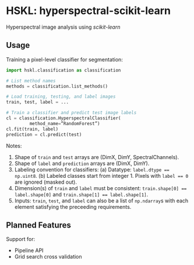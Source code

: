 # HSKL: hyperspectral-scikit-learn

Hyperspectral image analysis using *scikit-learn*

## Usage

Training a pixel-level classifier for segmentation:

```python
import hskl.classification as classification

# List method names
methods = classification.list_methods()

# Load training, testing, and label images
train, test, label = ...

# Train a classifier and predict test image labels
cl = classification.HyperspectralClassifier(
         method_name=”RandomForest”)
cl.fit(train, label)
prediction = cl.predict(test)

```
Notes:
1. Shape of `train` and `test` arrays are (DimX, DimY, SpectralChannels).
2. Shape of `label` and `prediction` arrays are (DimX, DimY).
3. Labeling convention for classifiers:
         (a) Datatype: `label.dtype == np.uint8`.
         (b) Labeled classes start from integer 1. Pixels with `label == 0` are ignored (masked out).
5. Dimension(s) of `train` and `label` must be consistent: `train.shape[0] == label.shape[0]` and `train.shape[1] == label.shape[1]`.
6. Inputs: `train`, `test`, and `label` can also be a list of `np.ndarray`s with each element satisfying the preceeding requirements.

## Planned Features

Support for:
* Pipeline API
* Grid search cross validation

